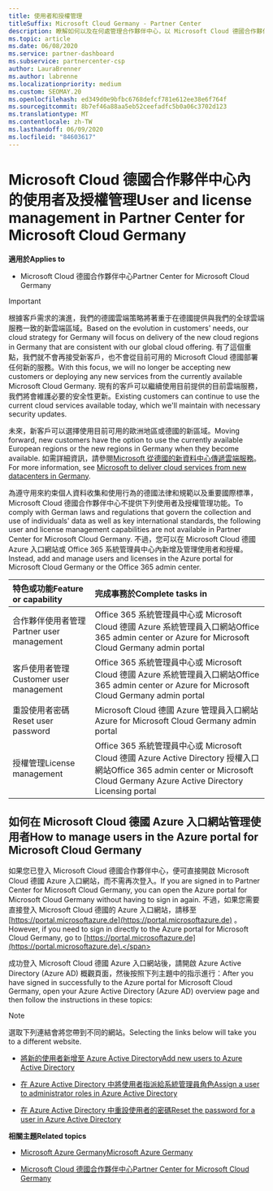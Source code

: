 ```yaml
---
title: 使用者和授權管理
titleSuffix: Microsoft Cloud Germany - Partner Center
description: 瞭解如何以及在何處管理合作夥伴中心，以 Microsoft Cloud 德國合作夥伴、客戶和授權，以及密碼重設。
ms.topic: article
ms.date: 06/08/2020
ms.service: partner-dashboard
ms.subservice: partnercenter-csp
author: LauraBrenner
ms.author: labrenne
ms.localizationpriority: medium
ms.custom: SEOMAY.20
ms.openlocfilehash: ed349d0e9bfbc6768defcf781e612ee38e6f764f
ms.sourcegitcommit: 8b7ef46a88aa5eb52ceefadfc5b0a06c3702d123
ms.translationtype: MT
ms.contentlocale: zh-TW
ms.lasthandoff: 06/09/2020
ms.locfileid: "84603617"
---
```

# <a name="user-and-license-management-in-partner-center-for-microsoft-cloud-germany"></a><span data-ttu-id="671aa-103">Microsoft Cloud 德國合作夥伴中心內的使用者及授權管理</span><span class="sxs-lookup"><span data-stu-id="671aa-103">User and license management in Partner Center for Microsoft Cloud Germany</span></span>

<span data-ttu-id="671aa-104">**適用於**</span><span class="sxs-lookup"><span data-stu-id="671aa-104">**Applies to**</span></span>

-  <span data-ttu-id="671aa-105">Microsoft Cloud 德國合作夥伴中心</span><span class="sxs-lookup"><span data-stu-id="671aa-105">Partner Center for Microsoft Cloud Germany</span></span>

> [!IMPORTANT]
> <span data-ttu-id="671aa-106">根據客戶需求的演進，我們的德國雲端策略將著重于在德國提供與我們的全球雲端服務一致的新雲端區域。</span><span class="sxs-lookup"><span data-stu-id="671aa-106">Based on the evolution in customers' needs, our cloud strategy for Germany will focus on delivery of the new cloud regions in Germany that are consistent with our global cloud offering.</span></span> <span data-ttu-id="671aa-107">有了這個重點，我們就不會再接受新客戶，也不會從目前可用的 Microsoft Cloud 德國部署任何新的服務。</span><span class="sxs-lookup"><span data-stu-id="671aa-107">With this focus, we will no longer be accepting new customers or deploying any new services from the currently available Microsoft Cloud Germany.</span></span> <span data-ttu-id="671aa-108">現有的客戶可以繼續使用目前提供的目前雲端服務，我們將會維護必要的安全性更新。</span><span class="sxs-lookup"><span data-stu-id="671aa-108">Existing customers can continue to use the current cloud services available today, which we'll maintain with necessary security updates.</span></span>
>  
> <span data-ttu-id="671aa-109">未來，新客戶可以選擇使用目前可用的歐洲地區或德國的新區域。</span><span class="sxs-lookup"><span data-stu-id="671aa-109">Moving forward, new customers have the option to use the currently available European regions or the new regions in Germany when they become available.</span></span> <span data-ttu-id="671aa-110">如需詳細資訊，請參閱[Microsoft 從德國的新資料中心傳遞雲端服務](https://news.microsoft.com/europe/2018/08/31/microsoft-to-deliver-cloud-services-from-new-datacentres-in-germany-in-2019-to-meet-evolving-customer-needs/)。</span><span class="sxs-lookup"><span data-stu-id="671aa-110">For more information, see [Microsoft to deliver cloud services from new datacenters in Germany](https://news.microsoft.com/europe/2018/08/31/microsoft-to-deliver-cloud-services-from-new-datacentres-in-germany-in-2019-to-meet-evolving-customer-needs/).</span></span>

<span data-ttu-id="671aa-111">為遵守用來約束個人資料收集和使用行為的德國法律和規範以及重要國際標準，Microsoft Cloud 德國合作夥伴中心不提供下列使用者及授權管理功能。</span><span class="sxs-lookup"><span data-stu-id="671aa-111">To comply with German laws and regulations that govern the collection and use of individuals' data as well as key international standards, the following user and license management capabilities are not available in Partner Center for Microsoft Cloud Germany.</span></span> <span data-ttu-id="671aa-112">不過，您可以在 Microsoft Cloud 德國 Azure 入口網站或 Office 365 系統管理員中心內新增及管理使用者和授權。</span><span class="sxs-lookup"><span data-stu-id="671aa-112">Instead, add and manage users and licenses in the Azure portal for Microsoft Cloud Germany or the Office 365 admin center.</span></span>

<span data-ttu-id="671aa-113">特色或功能</span><span class="sxs-lookup"><span data-stu-id="671aa-113">Feature or capability</span></span> | <span data-ttu-id="671aa-114">完成事務於</span><span class="sxs-lookup"><span data-stu-id="671aa-114">Complete tasks in</span></span>
:--- | :---
<span data-ttu-id="671aa-115">合作夥伴使用者管理</span><span class="sxs-lookup"><span data-stu-id="671aa-115">Partner user management</span></span> | <span data-ttu-id="671aa-116">Office 365 系統管理員中心或 Microsoft Cloud 德國 Azure 系統管理員入口網站</span><span class="sxs-lookup"><span data-stu-id="671aa-116">Office 365 admin center or Azure for Microsoft Cloud Germany admin portal</span></span>
<span data-ttu-id="671aa-117">客戶使用者管理</span><span class="sxs-lookup"><span data-stu-id="671aa-117">Customer user management</span></span> | <span data-ttu-id="671aa-118">Office 365 系統管理員中心或 Microsoft Cloud 德國 Azure 系統管理員入口網站</span><span class="sxs-lookup"><span data-stu-id="671aa-118">Office 365 admin center or Azure for Microsoft Cloud Germany admin portal</span></span>
<span data-ttu-id="671aa-119">重設使用者密碼</span><span class="sxs-lookup"><span data-stu-id="671aa-119">Reset user password</span></span> | <span data-ttu-id="671aa-120">Microsoft Cloud 德國 Azure 管理員入口網站</span><span class="sxs-lookup"><span data-stu-id="671aa-120">Azure for Microsoft Cloud Germany admin portal</span></span>
<span data-ttu-id="671aa-121">授權管理</span><span class="sxs-lookup"><span data-stu-id="671aa-121">License management</span></span> | <span data-ttu-id="671aa-122">Office 365 系統管理員中心或 Microsoft Cloud 德國 Azure Active Directory 授權入口網站</span><span class="sxs-lookup"><span data-stu-id="671aa-122">Office 365 admin center or Microsoft Cloud Germany Azure Active Directory Licensing portal</span></span>

## <a name="how-to-manage-users-in-the-azure-portal-for-microsoft-cloud-germany"></a><span data-ttu-id="671aa-123">如何在 Microsoft Cloud 德國 Azure 入口網站管理使用者</span><span class="sxs-lookup"><span data-stu-id="671aa-123">How to manage users in the Azure portal for Microsoft Cloud Germany</span></span> 

<span data-ttu-id="671aa-124">如果您已登入 Microsoft Cloud 德國合作夥伴中心，便可直接開啟 Microsoft Cloud 德國 Azure 入口網站，而不需再次登入。</span><span class="sxs-lookup"><span data-stu-id="671aa-124">If you are signed in to Partner Center for Microsoft Cloud Germany, you can open the Azure portal for Microsoft Cloud Germany without having to sign in again.</span></span> <span data-ttu-id="671aa-125">不過，如果您需要直接登入 Microsoft Cloud 德國的 Azure 入口網站，請移至 [https://portal.microsoftazure.de](https://portal.microsoftazure.de) 。</span><span class="sxs-lookup"><span data-stu-id="671aa-125">However, if you need to sign in directly to the Azure portal for Microsoft Cloud Germany, go to [https://portal.microsoftazure.de](https://portal.microsoftazure.de).</span></span> 

<span data-ttu-id="671aa-126">成功登入 Microsoft Cloud 德國 Azure 入口網站後，請開啟 Azure Active Directory (Azure AD) 概觀頁面，然後按照下列主題中的指示進行：</span><span class="sxs-lookup"><span data-stu-id="671aa-126">After you have signed in successfully to the Azure portal for Microsoft Cloud Germany, open your Azure Active Directory (Azure AD) overview page and then follow the instructions in these topics:</span></span>

> [!NOTE]  
> <span data-ttu-id="671aa-127">選取下列連結會將您帶到不同的網站。</span><span class="sxs-lookup"><span data-stu-id="671aa-127">Selecting the links below will take you to a different website.</span></span> 

-  [<span data-ttu-id="671aa-128">將新的使用者新增至 Azure Active Directory</span><span class="sxs-lookup"><span data-stu-id="671aa-128">Add new users to Azure Active Directory</span></span>](https://docs.microsoft.com/azure/active-directory/active-directory-users-create-azure-portal)

-  [<span data-ttu-id="671aa-129">在 Azure Active Directory 中將使用者指派給系統管理員角色</span><span class="sxs-lookup"><span data-stu-id="671aa-129">Assign a user to administrator roles in Azure Active Directory</span></span>](https://docs.microsoft.com/azure/active-directory/active-directory-users-assign-role-azure-portal)

-  [<span data-ttu-id="671aa-130">在 Azure Active Directory 中重設使用者的密碼</span><span class="sxs-lookup"><span data-stu-id="671aa-130">Reset the password for a user in Azure Active Directory</span></span>](https://docs.microsoft.com/azure/active-directory/active-directory-users-reset-password-azure-portal)

<span data-ttu-id="671aa-131">**相關主題**</span><span class="sxs-lookup"><span data-stu-id="671aa-131">**Related topics**</span></span>

-  [<span data-ttu-id="671aa-132">Microsoft Azure Germany</span><span class="sxs-lookup"><span data-stu-id="671aa-132">Microsoft Azure Germany</span></span>](https://azure.microsoft.com/global-infrastructure/germany/)

-  [<span data-ttu-id="671aa-133">Microsoft Cloud 德國合作夥伴中心</span><span class="sxs-lookup"><span data-stu-id="671aa-133">Partner Center for Microsoft Cloud Germany</span></span>](partner-center-for-microsoft-cloud-germany.md)


